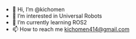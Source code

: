 - 👋 Hi, I’m @kichomen
- 👀 I’m interested in Universal Robots
- 🌱 I’m currently learning ROS2
- 📫 How to reach me kichomen414@gmail.com

<!---
kichomen/kichomen is a ✨ special ✨ repository because its `README.md` (this file) appears on your GitHub profile.
You can click the Preview link to take a look at your changes.
--->
